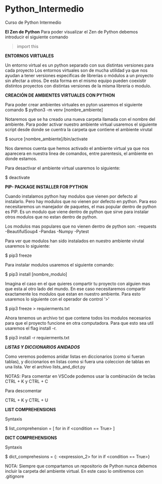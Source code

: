 # Python_Intermedio
Curso de Python Intermedio

**El Zen de Python**
Para poder visualizar el Zen de Python debemos introducir el siguiente comando
>import  this


**ENTORNOS VIRTUALES**

Un entorno virtual es un python separado con sus distintas versiones para cada proyecto
Los entornos virtuales son de mucha utilidad ya que nos ayudan a tener versiones especificas
de librerías o módulos a un proyecto sin afectar a otros.
De esta forma en el mismo equipo pueden coexistir distintos proyectos con distintas versiones
de la misma librería o modulo.

**CREACIÓN DE AMBIENTES VIRTUALES CON PYTHON**

Para poder crear ambientes virtuales en pyton usaremos el siguiente comando
$ python3 -m venv [nombre_ambiente]

Notaremos que se ha creado una nueva carpeta llamada con el nombre del ambiente.
Para poder activar nuestro ambiente virtual usaremos el siguiente script desde donde se cuentra
la carpeta que contiene el ambiente virutal

$ source [nombre_ambiente]/bin/activate

Nos daremos cuenta que hemos activado el ambiente virtual ya que nos aparecera en nuestra
linea de comandos, entre parentesis, el ambiente en donde estamos.

Para desactivar el ambiente virtual usaremos lo siguiente:

$ deactivate

**PIP- PACKAGE INSTALLER FOR PYTHON**

Cuando instalamos python hay modulos que vienen por defecto al instalarlo. Pero hay modulos que no
vienen por defecto en python. Para eso necesitaremos un manejador de paquetes, el mas popular dentro
de python es PIP. Es un modulo que viene dentro de python que sirve para instalar otros modulos que
no estan dentro de python.

Los modulos mas populares que no vienen dentro de python son:
-requests
-BeautifulSoup4
-Pandas
-Numpy
-Pytest

Para ver que modulos han sido instalados en nuestro ambiente virutal usaremos lo siguiente:

$ pip3 freeze

Para instalar modulos usaremos el siguiente comando:

$ pip3 install [nombre_modulo]

Imagina el caso en el que quieres compartir tu proyecto con alguien mas que esta al otro
lado del mundo. En ese caso necesitaremos compartir exactamente los modulos que estan en nuestro
ambiente. Para esto usaremos lo siguiente con el operador de control '>'

$ pip3 freeze > requierments.txt

Ahora tenemos un archivo txt que contene todos los modulos necesarios para que el proyecto funcione
en otra computadora. Para que esto sea util usaremos el flag install -r.

$ pip3 install -r requierments.txt

***LISTAS Y DICCIONARIOS ANIDADOS***

Como veremos podemos anidar listas en diccionarios (como si fueran tablas),
y diccionarios en listas como si fuera una coleccion de tablas en una lista.
Ver el archivo lists_and_dict.py

NOTAS: Para comentar en VSCode podemos usar la combinación de teclas
CTRL + K  y CTRL + C

Para descomentar

CTRL + K  y CTRL + U

**LIST COMPREHENSIONS**

Syntaxis

$ list_comprehension = [<expression> for <item> in  <iterable> if <condition == True> ]


**DICT COMPREHENSIONS**

Syntaxis

$ dict_comprehesions = {<expressioon>: <expression_2> for <item> in <iterable> if <condition == True>}

NOTA: Siempre que compartamos un repositorio de Python nunca debemos incluir la carpeta del ambiente
virtual. En este caso lo omitiremos con .gitignore
